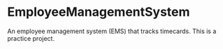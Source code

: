 # EmployeeManagementSystem
An employee management system (EMS) that tracks timecards. This is a practice project.

